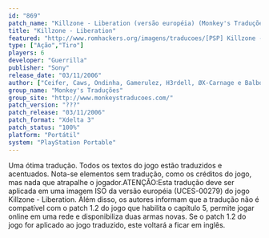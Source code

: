 ```yaml
---
id: "869"
patch_name: "Killzone - Liberation (versão européia) (Monkey's Traduções)"
title: "Killzone - Liberation"
featured: "http://www.romhackers.org/imagens/traducoes/[PSP] Killzone - Liberation - Monkey's Traduções - 1.jpg"
type: ["Ação","Tiro"]
players: 6
developer: "Guerrilla"
publisher: "Sony"
release_date: "03/11/2006"
author: ["Ceifer, Caws, Ondinha, Gamerulez, H3rdell, ØX-Carnage e Balboa"]
group_name: "Monkey's Traduções"
group_site: "http://www.monkeystraducoes.com/"
patch_version: "???"
patch_release: "03/11/2006"
patch_format: "Xdelta 3"
patch_status: "100%"
platform: "Portátil"
system: "PlayStation Portable"
---
```


Uma ótima tradução. Todos os textos do jogo estão traduzidos e acentuados. Nota-se elementos sem tradução, como os créditos do jogo, mas nada que atrapalhe o jogador.ATENÇÃO:Esta tradução deve ser aplicada em uma imagem ISO da versão européia (UCES-00279) do jogo Killzone - Liberation. Além disso, os autores informam que a tradução não é compatível com o patch 1.2 do jogo que habilita o capítulo 5, permite jogar online em uma rede e disponibiliza duas armas novas. Se o patch 1.2 do jogo for aplicado ao jogo traduzido, este voltará a ficar em inglês.